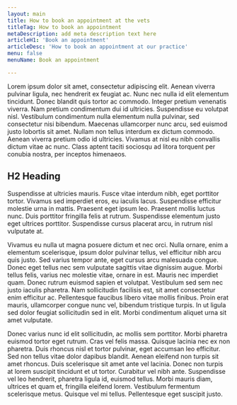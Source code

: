 ```yaml
---
layout: main
title: How to book an appointment at the vets
titleTag: How to book an appointment
metaDescription: add meta description text here
articleH1: 'Book an appointment'
articleDesc: 'How to book an appointment at our practice'
menu: false
menuName: Book an appointment

---
```

Lorem ipsum dolor sit amet, consectetur adipiscing elit. Aenean viverra pulvinar ligula, nec hendrerit ex feugiat ac. Nunc nec nulla id elit elementum tincidunt. Donec blandit quis tortor ac commodo. Integer pretium venenatis viverra. Nam pretium condimentum dui id ultricies. Suspendisse eu volutpat nisl. Vestibulum condimentum nulla elementum nulla pulvinar, sed consectetur nisi bibendum. Maecenas ullamcorper nunc arcu, sed euismod justo lobortis sit amet. Nullam non tellus interdum ex dictum commodo. Aenean viverra pretium odio id ultricies. Vivamus at nisl eu nibh convallis dictum vitae ac nunc. Class aptent taciti sociosqu ad litora torquent per conubia nostra, per inceptos himenaeos.

## H2 Heading

Suspendisse at ultricies mauris. Fusce vitae interdum nibh, eget porttitor tortor. Vivamus sed imperdiet eros, eu iaculis lacus. Suspendisse efficitur molestie urna in mattis. Praesent eget ipsum leo. Praesent mollis luctus nunc. Duis porttitor fringilla felis at rutrum. Suspendisse elementum justo eget ultrices porttitor. Suspendisse cursus placerat arcu, in rutrum nisl vulputate at.

Vivamus eu nulla ut magna posuere dictum et nec orci. Nulla ornare, enim a elementum scelerisque, ipsum dolor pulvinar tellus, vel efficitur nibh arcu quis justo. Sed varius tempor ante, eget cursus arcu malesuada congue. Donec eget tellus nec sem vulputate sagittis vitae dignissim augue. Morbi tellus felis, varius nec molestie vitae, ornare in est. Mauris nec imperdiet quam. Donec rutrum euismod sapien et volutpat. Vestibulum sed sem nec justo iaculis pharetra. Nam sollicitudin facilisis est, sit amet consectetur enim efficitur ac. Pellentesque faucibus libero vitae mollis finibus. Proin erat mauris, ullamcorper congue nunc vel, bibendum tristique turpis. In ut ligula sed dolor feugiat sollicitudin sed in elit. Morbi condimentum aliquet urna sit amet vulputate.

Donec varius nunc id elit sollicitudin, ac mollis sem porttitor. Morbi pharetra euismod tortor eget rutrum. Cras vel felis massa. Quisque lacinia nec ex non pharetra. Duis rhoncus nisl et tortor pulvinar, eget accumsan leo efficitur. Sed non tellus vitae dolor dapibus blandit. Aenean eleifend non turpis sit amet rhoncus. Duis scelerisque sit amet ante vel lacinia. Donec non turpis at lorem suscipit tincidunt et ut tortor. Curabitur vel nibh ante. Suspendisse vel leo hendrerit, pharetra ligula id, euismod tellus. Morbi mauris diam, ultrices et quam et, fringilla eleifend lorem. Vestibulum fermentum scelerisque metus. Quisque vel mi tellus. Pellentesque eget suscipit justo.

